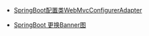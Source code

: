 + [SpringBoot配置类WebMvcConfigurerAdapter](https://www.jianshu.com/p/2c2cdb80fe47)

+ [SpringBoot 更换Banner图](https://blog.csdn.net/jeikerxiao/article/details/74373504)